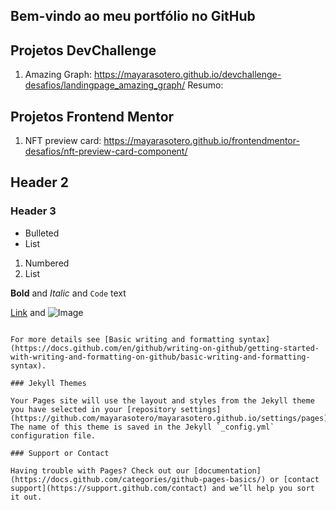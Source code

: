 ## Bem-vindo ao meu portfólio no GitHub

## Projetos DevChallenge

1. Amazing Graph: https://mayarasotero.github.io/devchallenge-desafios/landingpage_amazing_graph/
Resumo:

## Projetos Frontend Mentor

1. NFT preview card: https://mayarasotero.github.io/frontendmentor-desafios/nft-preview-card-component/

## Header 2
### Header 3

- Bulleted
- List

1. Numbered
2. List

**Bold** and _Italic_ and `Code` text

[Link](url) and ![Image](src)
```

For more details see [Basic writing and formatting syntax](https://docs.github.com/en/github/writing-on-github/getting-started-with-writing-and-formatting-on-github/basic-writing-and-formatting-syntax).

### Jekyll Themes

Your Pages site will use the layout and styles from the Jekyll theme you have selected in your [repository settings](https://github.com/mayarasotero/mayarasotero.github.io/settings/pages). The name of this theme is saved in the Jekyll `_config.yml` configuration file.

### Support or Contact

Having trouble with Pages? Check out our [documentation](https://docs.github.com/categories/github-pages-basics/) or [contact support](https://support.github.com/contact) and we’ll help you sort it out.
